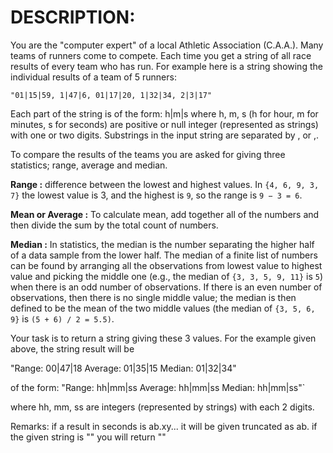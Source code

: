 # DESCRIPTION:

You are the "computer expert" of a local Athletic Association (C.A.A.). Many teams of runners come to compete. Each time you get a string of all race results of every team who has run. For example here is a string showing the individual results of a team of 5 runners:

`"01|15|59, 1|47|6, 01|17|20, 1|32|34, 2|3|17"`

Each part of the string is of the form: h|m|s where h, m, s (h for hour, m for minutes, s for seconds) are positive or null integer (represented as strings) with one or two digits. Substrings in the input string are separated by ,  or ,.

To compare the results of the teams you are asked for giving three statistics; range, average and median.

**Range :** difference between the lowest and highest values. In `{4, 6, 9, 3, 7}` the lowest value is 3, and the highest is `9`, so the range is `9 − 3 = 6`.

**Mean or Average :** To calculate mean, add together all of the numbers and then divide the sum by the total count of numbers.

**Median :** In statistics, the median is the number separating the higher half of a data sample from the lower half. The median of a finite list of numbers can be found by arranging all the observations from lowest value to highest value and picking the middle one (e.g., the median of `{3, 3, 5, 9, 11}` is `5`) when there is an odd number of observations. If there is an even number of observations, then there is no single middle value; the median is then defined to be the mean of the two middle values (the median of `{3, 5, 6, 9}` is `(5 + 6) / 2 = 5.5)`.

Your task is to return a string giving these 3 values. For the example given above, the string result will be

"Range: 00|47|18 Average: 01|35|15 Median: 01|32|34"

of the form: "Range: hh|mm|ss Average: hh|mm|ss Median: hh|mm|ss"`

where hh, mm, ss are integers (represented by strings) with each 2 digits.

Remarks:
if a result in seconds is ab.xy... it will be given truncated as ab.
if the given string is "" you will return ""

